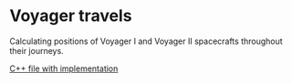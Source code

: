 # Voyager travels

Calculating positions of Voyager I and Voyager II spacecrafts throughout their journeys.

[C++ file with implementation](/docs_examples/examples/example5_Voyager_travels.cpp)
